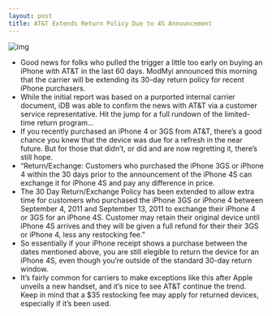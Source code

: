 ```yaml
---
layout: post
title: AT&T Extends Return Policy Due to 4S Announcement
---
```

![img](http://media.idownloadblog.com/wp-content/uploads/2011/10/att-581x400.jpg)
* Good news for folks who pulled the trigger a little too early on buying an iPhone with AT&T in the last 60 days. ModMyi announced this morning that the carrier will be extending its 30-day return policy for recent iPhone purchasers.
* While the initial report was based on a purported internal carrier document, iDB was able to confirm the news with AT&T via a customer service representative. Hit the jump for a full rundown of the limited-time return program…
* If you recently purchased an iPhone 4 or 3GS from AT&T, there’s a good chance you knew that the device was due for a refresh in the near future. But for those that didn’t, or did and are now regretting it, there’s still hope.
* “Return/Exchange: Customers who purchased the iPhone 3GS or iPhone 4 within the 30 days prior to the announcement of the iPhone 4S can exchange it for iPhone 4S and pay any difference in price.
* The 30 Day Return/Exchange Policy has been extended to allow extra time for customers who purchased the iPhone 3GS or iPhone 4 between September 4, 2011 and September 13, 2011 to exchange their iPhone 4 or 3GS for an iPhone 4S. Customer may retain their original device until iPhone 4S arrives and they will be given a full refund for their their 3GS or iPhone 4, less any restocking fee.”
* So essentially if your iPhone receipt shows a purchase between the dates mentioned above, you are still elegible to return the device for an iPhone 4S, even though you’re outside of the standard 30-day return window.
* It’s fairly common for carriers to make exceptions like this after Apple unveils a new handset, and it’s nice to see AT&T continue the trend. Keep in mind that a $35 restocking fee may apply for returned devices, especially if it’s been used.

